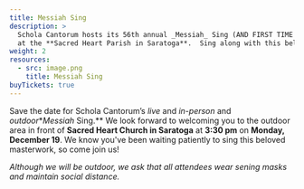 ```yaml
---
title: Messiah Sing
description: >
  Schola Cantorum hosts its 56th annual _Messiah_ Sing (AND FIRST TIME OUTDOOR) on **December 19, 2021**, at **3:30 pm**
  at the **Sacred Heart Parish in Saratoga**.  Sing along with this beloved choral masterwork!
weight: 2
resources:
  - src: image.png
    title: Messiah Sing
buyTickets: true
---
```


Save the date for Schola Cantorum’s *live* and *in-person* and *outdoor**_Messiah_ Sing.**
We look forward to welcoming you to the outdoor area in front of **Sacred Heart Church in Saratoga** at **3:30 pm**
on **Monday, December 19**. We know you've been waiting patiently to sing this beloved masterwork,
so come join us!

*Although we will be outdoor, we ask that all attendees wear sening masks and maintain social distance.*
